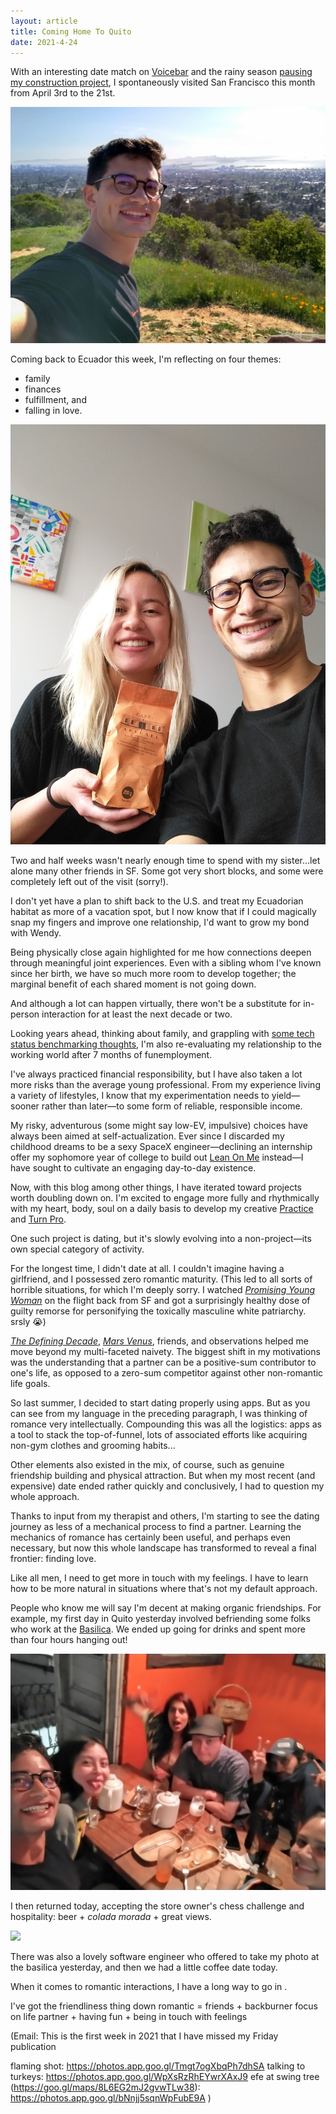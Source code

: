 ```yaml
---
layout: article
title: Coming Home To Quito
date: 2021-4-24
---
```


With an interesting date match on [Voicebar](https://voicebar.co) and the rainy season [pausing my construction project](/construction-strugs), I spontaneously visited San Francisco this month from April 3rd to the 21st.

![](/img/sf-2021/solo-bay-vista.jpg#L)

Coming back to Ecuador this week, I'm reflecting on four themes:
- family
- finances
- fulfillment, and
- falling in love.

![](/img/sf-2021/wendy-andy.jpg#L)

Two and half weeks wasn't nearly enough time to spend with my sister...let alone many other friends in SF. Some got very short blocks, and some were completely left out of the visit (sorry!).

I don't yet have a plan to shift back to the U.S. and treat my Ecuadorian habitat as more of a vacation spot, but I now know that if I could magically snap my fingers and improve one relationship, I'd want to grow my bond with Wendy.

Being physically close again highlighted for me how connections deepen through meaningful joint experiences. Even with a sibling whom I've known since her birth, we have so much more room to develop together; the marginal benefit of each shared moment is not going down.

And although a lot can happen virtually, there won't be a substitute for in-person interaction for at least the next decade or two.

Looking years ahead, thinking about family, and grappling with [some tech status benchmarking thoughts](/losing-1m), I'm also re-evaluating my relationship to the working world after 7 months of funemployment.

I've always practiced financial responsibility, but I have also taken a lot more risks than the average young professional. From my experience living a variety of lifestyles, I know that my experimentation needs to yield&mdash;sooner rather than later&mdash;to some form of reliable, responsible income.

My risky, adventurous (some might say low-EV, impulsive) choices have always been aimed at self-actualization. Ever since I discarded my childhood dreams to be a sexy SpaceX engineer&mdash;declining an internship offer my sophomore year of college to build out [Lean On Me](https://lean0n.me) instead&mdash;I have sought to cultivate an engaging day-to-day existence.

Now, with this blog among other things, I have iterated toward projects worth doubling down on. I'm excited to engage more fully and rhythmically with my heart, body, soul on a daily basis to develop my creative [Practice](https://seths.blog/trust-yourself/) and [Turn Pro](https://stevenpressfield.com/books/turning-pro/).

One such project is dating, but it's slowly evolving into a non-project&mdash;its own special category of activity.

For the longest time, I didn't date at all. I couldn't imagine having a girlfriend, and I possessed zero romantic maturity. (This led to all sorts of horrible situations, for which I'm deeply sorry. I watched [_Promising Young Woman_](https://www.rottentomatoes.com/m/promising_young_woman) on the flight back from SF and got a surprisingly healthy dose of guilty remorse for personifying the toxically masculine white patriarchy. srsly 😭)

[_The Defining Decade_](https://smile.amazon.com/Defining-Decade-Your-Twenties-Matter/dp/0446561754/), [_Mars Venus_](https://smile.amazon.com/gp/product/0060574216/), friends, and observations helped me move beyond my multi-faceted naivety. The biggest shift in my motivations was the understanding that a partner can be a positive-sum contributor to one's life, as opposed to a zero-sum competitor against other non-romantic life goals.

So last summer, I decided to start dating properly using apps. But as you can see from my language in the preceding paragraph, I was thinking of romance very intellectually. Compounding this was all the logistics: apps as a tool to stack the top-of-funnel, lots of associated efforts like acquiring non-gym clothes and grooming habits...

Other elements also existed in the mix, of course, such as genuine friendship building and physical attraction. But when my most recent (and expensive) date ended rather quickly and conclusively, I had to question my whole approach.

Thanks to input from my therapist and others, I'm starting to see the dating journey as less of a mechanical process to find a partner. Learning the mechanics of romance has certainly been useful, and perhaps even necessary, but now this whole landscape has transformed to reveal a final frontier: finding love.

Like all men, I need to get more in touch with my feelings. I have to learn how to be more natural in situations where that's not my default approach.

People who know me will say I'm decent at making organic friendships. For example, my first day in Quito yesterday involved befriending some folks who work at the [Basilica](https://en.wikipedia.org/wiki/Bas%C3%ADlica_del_Voto_Nacional). We ended up going for drinks and spent more than four hours hanging out!

![](/img/sf-2021/bar-quito.jpg#L)

I then returned today, accepting the store owner's chess challenge and hospitality: beer + _colada morada_ + great views.

![](/img/sf-2021/basilica-chess.jpg#L)




There was also a lovely software engineer who offered to take my photo at the basilica yesterday, and then we had a little coffee date today.

When it comes to romantic interactions, I have a long way to go in .

I've got the friendliness thing down
romantic = friends + backburner focus on life partner + having fun + being in touch with feelings









(Email:
This is the first week in 2021 that I have missed my Friday publication

flaming shot: https://photos.app.goo.gl/Tmgt7ogXbqPh7dhSA
talking to turkeys: https://photos.app.goo.gl/WpXsRzRhEYwrXAxJ9
efe at swing tree (https://goo.gl/maps/8L6EG2mJ2gvwTLw38): https://photos.app.goo.gl/bNnjj5sqnWpFubE9A
)
